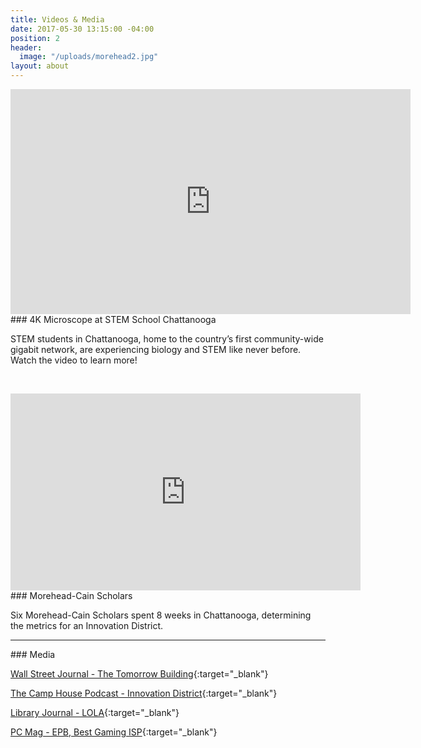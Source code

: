 ```yaml
---
title: Videos & Media
date: 2017-05-30 13:15:00 -04:00
position: 2
header:
  image: "/uploads/morehead2.jpg"
layout: about
---
```


<iframe src="https://player.vimeo.com/video/123622637" width="640" height="360" frameborder="0" webkitallowfullscreen mozallowfullscreen allowfullscreen></iframe>
### 4K Microscope at STEM School Chattanooga

STEM students in Chattanooga, home to the country’s first community-wide gigabit network, are experiencing biology and STEM like never before. Watch the video to learn more!

&nbsp;

<iframe width="560" height="315" src="https://www.youtube.com/embed/pCMB1dxRTDY" frameborder="0" allowfullscreen></iframe>
### Morehead-Cain Scholars

Six Morehead-Cain Scholars spent 8 weeks in Chattanooga, determining the metrics for an Innovation District.

<hr>
### Media

[Wall Street Journal - The Tomorrow Building](http://www.wsj.com/articles/co-living-and-co-working-trend-comes-to-chattanooga-1481020201){:target="_blank"}

[The Camp House Podcast - Innovation District](https://thecamphouse.simplecast.fm/){:target="_blank"}

[Library Journal - LOLA](http://lj.libraryjournal.com/2016/11/lj-in-print/gig-city-music-field-reports/){:target="_blank"}

[PC Mag - EPB, Best Gaming ISP](http://www.pcmag.com/article/350064/the-best-gaming-isps-of-2017){:target="_blank"}

